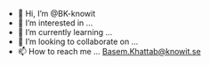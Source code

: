 - 👋 Hi, I’m @BK-knowit
- 👀 I’m interested in ...
- 🌱 I’m currently learning ...
- 💞️ I’m looking to collaborate on ...
- 📫 How to reach me ...
Basem.Khattab@knowit.se

<!---
BK-knowit/BK-knowit is a ✨ special ✨ repository because its `README.md` (this file) appears on your GitHub profile.
You can click the Preview link to take a look at your changes.
--->
